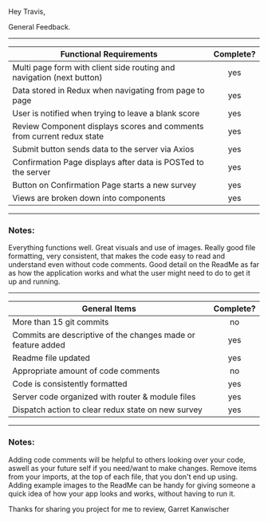 Hey Travis,

General Feedback.

---
| Functional Requirements | Complete? |
| --- | :---: |
| Multi page form with client side routing and navigation (next button) | yes |
| Data stored in Redux when navigating from page to page | yes |
| User is notified when trying to leave a blank score | yes |
| Review Component displays scores and comments from current redux state | yes |
| Submit button sends data to the server via Axios | yes |
| Confirmation Page displays after data is POSTed to the server | yes |
| Button on Confirmation Page starts a new survey | yes |
| Views are broken down into components | yes |

---
### Notes:

Everything functions well. Great visuals and use of images. Really good file formatting, very consistent, that makes the code easy to read and 
understand even without code comments. Good detail on the ReadMe as far as how the application works and what the user might need to do to get it up and running.

---
| General Items | Complete? |
| --- | :---: |
| More than 15 git commits | no |
| Commits are descriptive of the changes made or feature added | yes |
| Readme file updated | yes |
| Appropriate amount of code comments | no |
| Code is consistently formatted | yes |
| Server code organized with router & module files | yes |
| Dispatch action to clear redux state on new survey | yes |

---
### Notes:

Adding code comments will be helpful to others looking over your code, aswell as your future self if you need/want to make changes. 
Remove items from your imports, at the top of each file, that you don't end up using. Adding example images to the ReadMe can be handy for
giving someone a quick idea of how your app looks and works, without having to run it.

Thanks for sharing you project for me to review, 
  Garret Kanwischer
